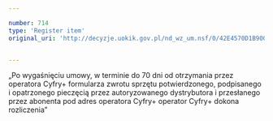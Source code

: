 ```yaml
---

number: 714
type: 'Register item'
original_uri: 'http://decyzje.uokik.gov.pl/nd_wz_um.nsf/0/42E4570D1B90004DC12572DD00329676?OpenDocument'


---
```


„Po wygaśnięciu umowy, w terminie do 70 dni od otrzymania przez operatora Cyfry+ formularza zwrotu sprzętu potwierdzonego, podpisanego i opatrzonego pieczęcią przez autoryzowanego dystrybutora i przesłanego przez abonenta pod adres operatora Cyfry+ operator Cyfry+ dokona rozliczenia”
